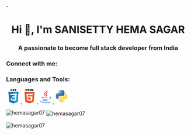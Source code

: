 -<h1 align="center">Hi 👋, I'm SANISETTY HEMA SAGAR</h1>
<h3 align="center">A passionate to become full stack developer from India</h3>

<h3 align="left">Connect with me:</h3>
<p align="left">
</p>

<h3 align="left">Languages and Tools:</h3>
<p align="left"> <a href="https://www.w3schools.com/css/" target="_blank" rel="noreferrer"> <img src="https://raw.githubusercontent.com/devicons/devicon/master/icons/css3/css3-original-wordmark.svg" alt="css3" width="40" height="40"/> </a> <a href="https://www.w3.org/html/" target="_blank" rel="noreferrer"> <img src="https://raw.githubusercontent.com/devicons/devicon/master/icons/html5/html5-original-wordmark.svg" alt="html5" width="40" height="40"/> </a> <a href="https://www.java.com" target="_blank" rel="noreferrer"> <img src="https://raw.githubusercontent.com/devicons/devicon/master/icons/java/java-original.svg" alt="java" width="40" height="40"/> </a> <a href="https://www.python.org" target="_blank" rel="noreferrer"> <img src="https://raw.githubusercontent.com/devicons/devicon/master/icons/python/python-original.svg" alt="python" width="40" height="40"/> </a> </p>

<p><img align="left" src="https://github-readme-stats.vercel.app/api/top-langs?username=hemasagar07&show_icons=true&locale=en&layout=compact" alt="hemasagar07" /></p>

<p>&nbsp;<img align="center" src="https://github-readme-stats.vercel.app/api?username=hemasagar07&show_icons=true&locale=en" alt="hemasagar07" /></p>

<p><img align="center" src="https://github-readme-streak-stats.herokuapp.com/?user=hemasagar07&" alt="hemasagar07" /></p>

